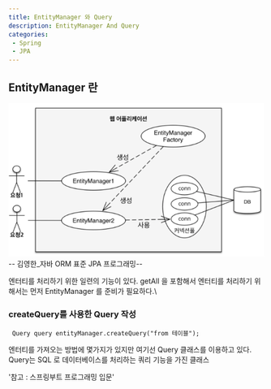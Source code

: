 ```yaml
---
title: EntityManager 와 Query
description: EntityManager And Query
categories:
 - Spring
 - JPA
---
```



<!-- more -->

## EntityManager 란

![ex_screenshot](../images/EntityManager_1.png)
-- 김영한_자바 ORM 표준 JPA 프로그래밍--

엔터티를 처리하기 위한 일련의 기능이 있다. getAll 을 포함해서 엔터티를 처리하기 위해서는 먼저 EntityManager 를 준비가 필요하다.\

### createQuery를 사용한 Query 작성

```
 Query query entityManager.createQuery("from 테이블");
```
엔터티를 가져오는 방법에 몇가지가 있지만 여기선 Query 클래스를 이용하고 있다. 
Query는 SQL 로 데이터베이스를 처리하는 쿼리 기능을 가진 클래스

'참고 : 스프링부트 프로그래밍 입문'
